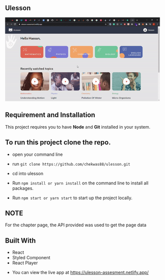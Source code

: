 ## Ulesson

![Demo](./src/assets/demo.gif)

## Requirement and Installation
This project requires you to have **Node** and  **Git** installed in your system.


## To run this project clone the repo.
* open your command line
* run `git clone https://github.com/chekwas88/ulesson.git`
* cd into ulesson

* Run `npm install or yarn install` on the command line to install all packages.

* Run `npm start or yarn start` to start up the project locally.


## NOTE
For the chapter page, the API provided was used to get the page data
## Built With

- React
- Styled Component
- React Player
* You can view the live app at https://ulesson-assesment.netlify.app/


